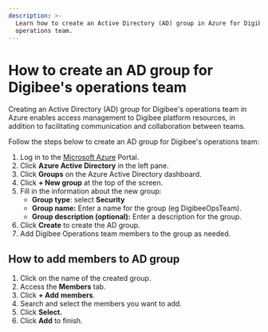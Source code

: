 ```yaml
---
description: >-
  Learn how to create an Active Directory (AD) group in Azure for Digibee's
  operations team.
---
```


# How to create an AD group for Digibee's operations team

Creating an Active Directory (AD) group for Digibee's operations team in Azure enables access management to Digibee platform resources, in addition to facilitating communication and collaboration between teams.

Follow the steps below to create an AD group for Digibee's operations team:

1. Log in to the [Microsoft Azure](https://portal.azure.com) Portal.
2. Click **Azure Active Directory** in the left pane.
3. Click **Groups** on the Azure Active Directory dashboard.
4. Click **+ New group** at the top of the screen.
5. Fill in the information about the new group:
   * **Group type**: select **Security**
   * **Group name:** Enter a name for the group (eg DigibeeOpsTeam).
   * **Group description (optional):** Enter a description for the group.
6. Click **Create** to create the AD group.
7. Add Digibee Operations team members to the group as needed.

## How to add members to AD group

1. Click on the name of the created group.
2. Access the **Members** tab.
3. Click **+ Add** **members**.
4. Search and select the members you want to add.
5. Click **Select.**
6. Click **Add** to finish.
